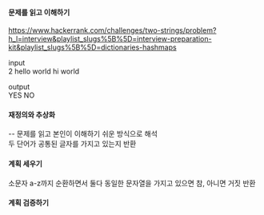 #### 문제를 읽고 이해하기
https://www.hackerrank.com/challenges/two-strings/problem?h_l=interview&playlist_slugs%5B%5D=interview-preparation-kit&playlist_slugs%5B%5D=dictionaries-hashmaps

input</br>
2
hello
world
hi
world


output</br>
YES
NO
 
#### 재정의와 추상화<br>
-- 문제를 읽고 본인이 이해하기 쉬운 방식으로 해석<br>
두 단어가 공통된 글자를 가지고 있는지 반환

#### 계획 세우기<br>
소문자 a-z까지 순환하면서 둘다 동일한 문자열을 가지고 있으면 참, 아니면 거짓 반환

#### 계획 검증하기
